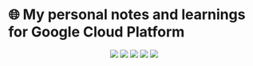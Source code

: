 # 🌐 My personal notes and learnings for Google Cloud Platform

<p align="center">
  <img src="https://img.shields.io/badge/GCP-Google%20Cloud-blue?logo=googlecloud">
  <img src="https://img.shields.io/badge/Type-Documentation-success">
  <img src="https://img.shields.io/badge/Status-Complete-brightgreen">
  <img src="https://img.shields.io/badge/License-MIT-lightgrey">
  <img src="https://img.shields.io/badge/Made%20with-%E2%9D%A4-red">
</p>
